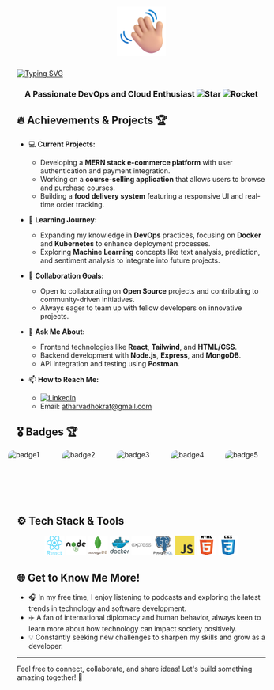 <h1 align="center">
  <img src="https://github.com/Tarikul-Islam-Anik/tarikul-islam-anik/blob/main/assets/images/Waving%20Hand%20Medium-Light%20Skin%20Tone.png" width="100px">
</h1>

[![Typing SVG](https://readme-typing-svg.demolab.com?font=Comfortaa&size=40&pause=1000&color=black&center=true&vCenter=true&width=1000&height=50&lines=Hello+There+👋+I'm+Atharva+Dhokrat;DevOps-Engineer;MERN+Stack+Expert;Open+Source+Contributor;Building+End-to-End+Web+Apps)](https://git.io/typing-svg)

<h3 align="center">
  A Passionate DevOps and Cloud Enthusiast <img src="https://cdn-icons-png.flaticon.com/512/2202/2202230.png" alt="Star" width="25" height="25"/> <img src="https://cdn-icons-png.flaticon.com/512/726/726702.png" alt="Rocket" width="25" height="25"/>
</h3>

## 🔥 Achievements & Projects 🏆

- 💻 **Current Projects:**
  - Developing a **MERN stack e-commerce platform** with user authentication and payment integration.
  - Working on a **course-selling application** that allows users to browse and purchase courses.
  - Building a **food delivery system** featuring a responsive UI and real-time order tracking.

- 🌱 **Learning Journey:**
  - Expanding my knowledge in **DevOps** practices, focusing on **Docker** and **Kubernetes** to enhance deployment processes.
  - Exploring **Machine Learning** concepts like text analysis, prediction, and sentiment analysis to integrate into future projects.

- 🎯 **Collaboration Goals:**
  - Open to collaborating on **Open Source** projects and contributing to community-driven initiatives.
  - Always eager to team up with fellow developers on innovative projects.

- 💬 **Ask Me About:**
  - Frontend technologies like **React**, **Tailwind**, and **HTML/CSS**.
  - Backend development with **Node.js**, **Express**, and **MongoDB**.
  - API integration and testing using **Postman**.

- 📫 **How to Reach Me:**
  - [![LinkedIn](https://img.shields.io/static/v1?message=LinkedIn&logo=linkedin&label=&color=0077B5&logoColor=white&labelColor=&style=for-the-badge)](https://www.linkedin.com/in/atharva-dhokrat/)
  - Email: [atharvadhokrat@gmail.com](mailto:atharvadhokrat@gmail.com)

## 🎖️ Badges 🏆
<div style='display:flex; align-items:center; justify-content:center; gap: 10px;'>
  <img src="https://github.com/user-attachments/assets/dffa3738-9001-425d-91fe-e758273f886c" width="100" height="100" style="border-radius: 10px;" alt="badge1" />
  <img src="https://github.com/user-attachments/assets/66eb2bbd-28f6-41f6-947e-d8c0b39af162" width="100" height="100" style="border-radius: 10px;" alt="badge2" />
  <img src="https://github.com/user-attachments/assets/28648c61-d9ef-477c-9263-2fd093d37f1e" width="100" height="100" style="border-radius: 10px;" alt="badge3" />
  <img src="https://github.com/user-attachments/assets/3f81c14d-1c77-496d-ba19-8310ea6cbb99" width="100" height="100" style="border-radius: 10px;" alt="badge4" />
  <img src="https://github.com/user-attachments/assets/ac403eee-99ac-4721-bb10-f57aa6e8509a" width="100" height="100" style="border-radius: 10px;" alt="badge5" />
</div>


## ⚙️ Tech Stack & Tools
<p align="center">
  <img src="https://raw.githubusercontent.com/devicons/devicon/master/icons/react/react-original-wordmark.svg" alt="React" width="40" height="40"/>
  <img src="https://raw.githubusercontent.com/devicons/devicon/master/icons/nodejs/nodejs-original-wordmark.svg" alt="Node.js" width="40" height="40"/>
  <img src="https://raw.githubusercontent.com/devicons/devicon/master/icons/mongodb/mongodb-original-wordmark.svg" alt="MongoDB" width="40" height="40"/>
  <img src="https://raw.githubusercontent.com/devicons/devicon/master/icons/docker/docker-original-wordmark.svg" alt="Docker" width="40" height="40"/>
  <img src="https://raw.githubusercontent.com/devicons/devicon/master/icons/express/express-original-wordmark.svg" alt="Express" width="40" height="40"/>
  <img src="https://raw.githubusercontent.com/devicons/devicon/master/icons/postgresql/postgresql-original-wordmark.svg" alt="PostgreSQL" width="40" height="40"/>
  <img src="https://raw.githubusercontent.com/devicons/devicon/master/icons/javascript/javascript-original.svg" alt="JavaScript" width="40" height="40"/>
  <img src="https://raw.githubusercontent.com/devicons/devicon/master/icons/html5/html5-original-wordmark.svg" alt="HTML5" width="40" height="40"/>
  <img src="https://raw.githubusercontent.com/devicons/devicon/master/icons/css3/css3-original-wordmark.svg" alt="CSS3" width="40" height="40"/>
</p>

## 🌐 Get to Know Me More!
- 🎧 In my free time, I enjoy listening to podcasts and exploring the latest trends in technology and software development.
- ✈️ A fan of international diplomacy and human behavior, always keen to learn more about how technology can impact society positively.
- 💡 Constantly seeking new challenges to sharpen my skills and grow as a developer.

---

Feel free to connect, collaborate, and share ideas! Let's build something amazing together! 🚀
